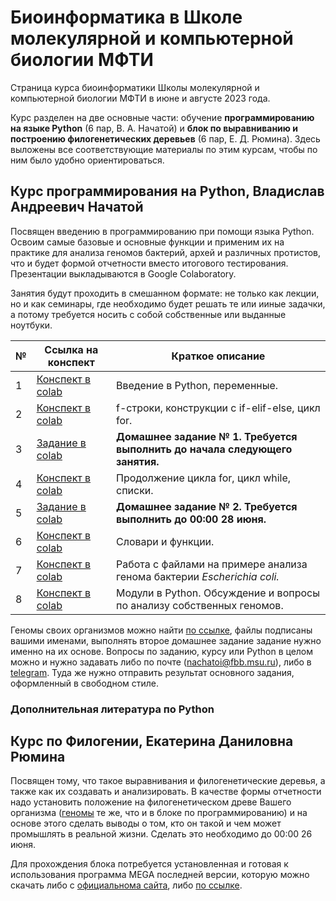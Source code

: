 # Биоинформатика в Школе молекулярной и компьютерной биологии МФТИ
Страница курса биоинформатики Школы молекулярной и компьютерной биологии МФТИ в июне и августе 2023 года. 

Курс разделен на две основные части: обучение __программированию на языке Python__ (6 пар, В. А. Начатой) и __блок по выравниванию и построению филогенетических деревьев__ (6 пар, Е. Д. Рюмина). Здесь выложены все соответствующие материалы по этим курсам, чтобы по ним было удобно ориентироваться. 

## Курс программирования на Python, Владислав Андреевич Начатой

Посвящен введению в программированию при помощи языка Python. Освоим самые базовые и основные функции и применим их на практике для анализа геномов бактерий, архей и различных протистов, что и будет формой отчетности вместо итогового тестирования. Презентации выкладываются в Google Colaboratory.

Занятия будут проходить в смешанном формате: не только как лекции, но и как семинары, где необходимо будет решать те или ииные задачки, а потому требуется носить с собой собственные или выданные ноутбуки. 

| № | Ссылка на конспект | Краткое описание | 
| ----------- | ----------- | ----------- | 
| 1 | [Конспект в colab]() | Введение в Python, переменные. | 
| 2 | [Конспект в colab]() | f-строки, конструкции с if-elif-else, цикл for. | 
| 3 | [Задание в colab]() | __Домашнее задание № 1. Требуется выполнить до начала следующего занятия.__ | 
| 4 | [Конспект в colab]() | Продолжение цикла for, цикл while, списки. | 
| 5 | [Задание в colab]() | __Домашнее задание № 2. Требуется выполнить до 00:00 28 июня.__ | 
| 6 | [Конспект в colab]() | Словари и функции. | 
| 7 | [Конспект в colab]() | Работа с файлами на примере анализа генома бактерии _Escherichia coli._ | 
| 8 | [Конспект в colab]() | Модули в Python. Обсуждение и вопросы по анализу собственных геномов. | 

Геномы своих организмов можно найти [по ссылке](https://disk.yandex.ru/d/SQdXhqe6OiFxmg), файлы подписаны вашими именами, выполнять второе домашнее задание задание нужно именно на их основе. Вопросы по заданию, курсу или Python в целом можно и нужно задавать либо по почте (nachatoi@fbb.msu.ru), либо в [telegram](https://t.me/Subpolare). Туда же нужно отправить результат основного задания, оформленный в свободном стиле. 

### Дополнительная литература по Python

## Курс по Филогении, Екатерина Даниловна Рюмина

Посвящен тому, что такое выравнивания и филогенетические деревья, а также как их создавать и анализировать. В качестве формы отчетности надо установить положение на филогенетическом древе Вашего организма ([геномы](https://disk.yandex.ru/d/SQdXhqe6OiFxmg) те же, что и в блоке по программированию) и на основе этого сделать выводы о том, кто он такой и чем может промышлять в реальной жизни. Сделать это необходимо до 00:00 26 июня. 

Для прохождения блока потребуется установленная и готовая к использования программа MEGA последней версии, которую можно скачать либо с [официальнома сайта](https://www.megasoftware.net), либо [по ссылке](https://disk.yandex.ru/d/EaJjL_iQNbxvSQ). 
